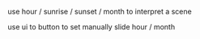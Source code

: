 use hour / sunrise / sunset / month
to interpret a scene

use ui to button to set manually slide hour / month
